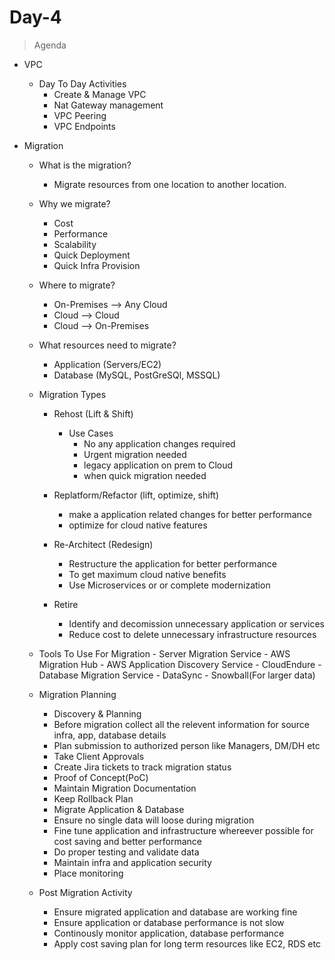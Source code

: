 # Day-4
> Agenda

- VPC
    - Day To Day Activities
        - Create & Manage VPC
        - Nat Gateway management
        - VPC Peering
        - VPC Endpoints

- Migration
    - What is the migration?
        - Migrate resources from one location to another location.

    - Why we migrate?
        - Cost
        - Performance
        - Scalability
        - Quick Deployment
        - Quick Infra Provision

    - Where to migrate?
        - On-Premises --> Any Cloud
        - Cloud --> Cloud
        - Cloud --> On-Premises
    - What resources need to migrate?
        - Application (Servers/EC2)
        - Database (MySQL, PostGreSQl, MSSQL)

    - Migration Types

        - Rehost (Lift & Shift)
            - Use Cases
                - No any application changes required 
                - Urgent migration needed
                - legacy application on prem to Cloud
                - when quick migration needed

        - Replatform/Refactor (lift, optimize, shift)
            - make a application related changes for better performance
            - optimize for cloud native features

        - Re-Architect (Redesign)
            - Restructure the application for better performance 
            - To get maximum cloud native benefits
            - Use Microservices or or complete modernization

        - Retire
            - Identify and decomission unnecessary application or services
            - Reduce cost to delete unnecessary infrastructure resources

     - Tools To Use For Migration
            - Server Migration Service
            - AWS Migration Hub
            - AWS Application Discovery Service
            - CloudEndure 
            - Database Migration Service
            - DataSync
            - Snowball(For larger data)

    - Migration Planning
        - Discovery & Planning
        - Before migration collect all the relevent information for source infra, app, database details
        - Plan submission to authorized person like Managers, DM/DH etc
        - Take Client Approvals
        - Create Jira tickets to track migration status
        - Proof of Concept(PoC)
        - Maintain Migration Documentation
        - Keep Rollback Plan
        - Migrate Application & Database
        - Ensure no single data will loose during migration
        - Fine tune application and infrastructure whereever possible for cost saving and better performance
        - Do proper testing and validate data
        - Maintain infra and application security
        - Place monitoring

    - Post Migration Activity
        - Ensure migrated application and database are working fine
        - Ensure application or database performance is not slow
        - Continously monitor application, database performance 
        - Apply cost saving plan for long term resources like EC2, RDS etc


                

